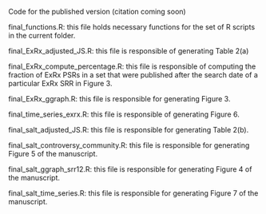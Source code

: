 Code for the published version (citation coming soon)

final_functions.R: this file holds necessary functions for the set of R scripts in the current folder.

final_ExRx_adjusted_JS.R: this file is responsible of generating Table 2(a)

final_ExRx_compute_percentage.R: this file is responsible of computing the fraction of ExRx PSRs in a set that were published after the search date of a particular ExRx SRR in Figure 3.

final_ExRx_ggraph.R: this file is responsible for generating Figure 3.

final_time_series_exrx.R: this file is responsible of generating Figure 6. 

final_salt_adjusted_JS.R: this file is responsible for generating Table 2(b).

final_salt_controversy_community.R: this file is responsible for generating Figure 5 of the manuscript.

final_salt_ggraph_srr12.R: this file is responsible for generating Figure 4 of the manuscript.

final_salt_time_series.R: this file is responsible for generating Figure 7 of the manuscript. 




